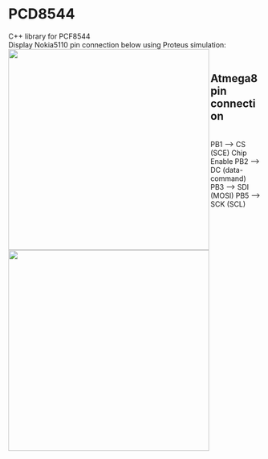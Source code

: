 # PCD8544

C++ library for PCF8544\
Display Nokia5110 pin connection below using Proteus simulation:
<br/>
<img align="left" width="400" height="400" src="https://github.com/josimarpereiraleite/PCD8544/blob/main/Images/pcf8544.png">
<br>
## Atmega8 pin connection
<br/>
PB1 --> CS (SCE) Chip Enable
PB2 --> DC (data-command)
PB3 --> SDI (MOSI)
PB5 --> SCK (SCL)
<br/>
<img align="left" width="400" height="400" src="https://github.com/josimarpereiraleite/PCD8544/blob/main/Images/Atmega8.png">


